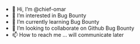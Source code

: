 - 👋 Hi, I’m @chief-omar
- 👀 I’m interested in Bug Bounty
- 🌱 I’m currently learning Bug Bounty
- 💞️ I’m looking to collaborate on Github Bug Bounty
- 📫 How to reach me ... will communicate later

<!---
chief-omar/chief-omar is a ✨ special ✨ repository because its `README.md` (this file) appears on your GitHub profile.
You can click the Preview link to take a look at your changes.
--->
